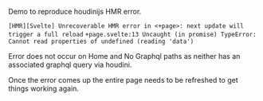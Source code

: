 Demo to reproduce houdinijs HMR error.

`[HMR][Svelte] Unrecoverable HMR error in <+page>: next update will trigger a full reload`
`+page.svelte:13 Uncaught (in promise) TypeError: Cannot read properties of undefined (reading 'data')`  

Error does not occur on Home and No Graphql paths as neither has an associated graphql query via houdini.

Once the error comes up the entire page needs to be refreshed to get things working again.



